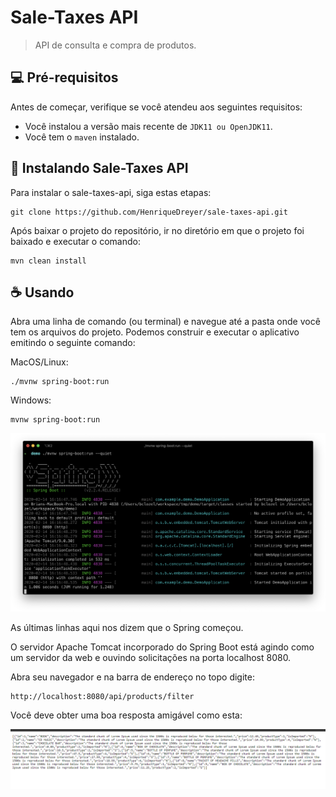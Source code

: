 # Sale-Taxes API
> API de consulta e compra de produtos.

## 💻 Pré-requisitos

Antes de começar, verifique se você atendeu aos seguintes requisitos:
* Você instalou a versão mais recente de `JDK11 ou OpenJDK11`.
* Você tem o `maven` instalado.

## 🚀 Instalando Sale-Taxes API

Para instalar o sale-taxes-api, siga estas etapas:

```
git clone https://github.com/HenriqueDreyer/sale-taxes-api.git
```

Após baixar o projeto do repositório, ir no diretório em que o projeto foi baixado e executar o comando:

```
mvn clean install
```

## ☕ Usando

Abra uma linha de comando (ou terminal) e navegue até a pasta onde você tem os arquivos do projeto. Podemos construir e executar o aplicativo emitindo o seguinte comando:

MacOS/Linux:

```
./mvnw spring-boot:run
```

Windows:

```
mvnw spring-boot:run
```
<img src="./start-api.png" alt="Start API">

As últimas linhas aqui nos dizem que o Spring começou. 

O servidor Apache Tomcat incorporado do Spring Boot está agindo como um servidor da web e ouvindo solicitações na porta localhost 8080. 

Abra seu navegador e na barra de endereço no topo digite:
```
http://localhost:8080/api/products/filter
```

Você deve obter uma boa resposta amigável como esta:

<img src="./run-api.png" alt="Start API">
